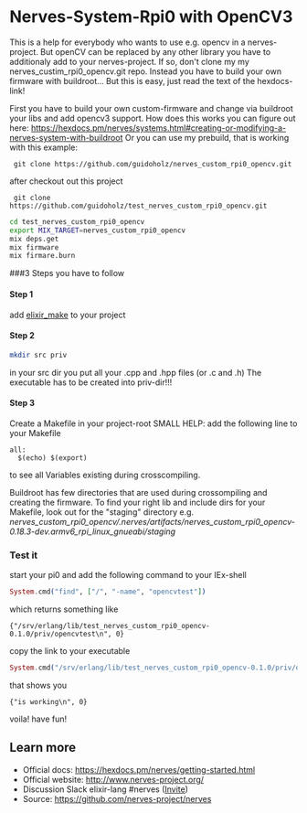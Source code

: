 # Nerves-System-Rpi0 with OpenCV3

This is a help for everybody who wants to use e.g. opencv in a nerves-project. But openCV can be replaced by any other library you have to additionaly add to your nerves-project. If so, don't clone my my nerves_custim_rpi0_opencv.git repo. Instead you have to build your own firmware with buildroot... But this is easy, just read the text of the hexdocs-link!

First you have to build your own custom-firmware and change via buildroot your libs and add opencv3 support.
How does this works you can figure out here:
https://hexdocs.pm/nerves/systems.html#creating-or-modifying-a-nerves-system-with-buildroot
Or you can use my prebuild, that is working with this example:
```
 git clone https://github.com/guidoholz/nerves_custom_rpi0_opencv.git
```
after checkout out this project
```
 git clone https://github.com/guidoholz/test_nerves_custom_rpi0_opencv.git
```
```bash
cd test_nerves_custom_rpi0_opencv
export MIX_TARGET=nerves_custom_rpi0_opencv
mix deps.get
mix firmware
mix firmare.burn
```
###3 Steps you have to follow
#### Step 1
add [elixir_make](https://github.com/elixir-lang/elixir_make) to your project
#### Step 2
```bash
mkdir src priv
```
in your src dir you put all your .cpp and .hpp files (or .c and .h)
The executable has to be created into priv-dir!!!
#### Step 3
Create a Makefile in your project-root
SMALL HELP: add the following line to your Makefile
```
all:
  $(echo) $(export)
```
to see all Variables existing during crosscompiling.

Buildroot has few directories that are used during crossompiling and creating the firmware. To find your right lib and include dirs for your Makefile, look out for the "staging" directory
e.g. *nerves_custom_rpi0_opencv/.nerves/artifacts/nerves_custom_rpi0_opencv-0.18.3-dev.armv6_rpi_linux_gnueabi/staging*

### Test it
start your pi0 and add the following command to your IEx-shell
```elixir
System.cmd("find", ["/", "-name", "opencvtest"])
```
which returns something like
```
{"/srv/erlang/lib/test_nerves_custom_rpi0_opencv-0.1.0/priv/opencvtest\n", 0}
```
copy the link to your executable
```elixir
System.cmd("/srv/erlang/lib/test_nerves_custom_rpi0_opencv-0.1.0/priv/opencvtest",["-v"])
```
that shows you
```
{"is working\n", 0}
```

voila!
have fun!


## Learn more

  * Official docs: https://hexdocs.pm/nerves/getting-started.html
  * Official website: http://www.nerves-project.org/
  * Discussion Slack elixir-lang #nerves ([Invite](https://elixir-slackin.herokuapp.com/))
  * Source: https://github.com/nerves-project/nerves

